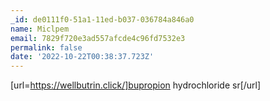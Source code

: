 ```yaml
---
_id: de0111f0-51a1-11ed-b037-036784a846a0
name: Miclpem
email: 7829f720e3ad557afcde4c96fd7532e3
permalink: false
date: '2022-10-22T00:38:37.723Z'
---
```

[url=https://wellbutrin.click/]bupropion hydrochloride sr[/url]

